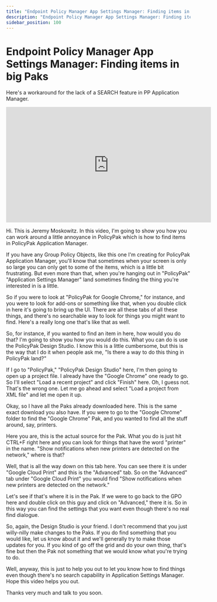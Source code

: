 ```yaml
---
title: "Endpoint Policy Manager App Settings Manager: Finding items in big Paks"
description: "Endpoint Policy Manager App Settings Manager: Finding items in big Paks"
sidebar_position: 100
---
```

# Endpoint Policy Manager App Settings Manager: Finding items in big Paks

Here's a workaround for the lack of a SEARCH feature in PP Application Manager.

<iframe width="560" height="315" src="https://www.youtube.com/embed/T5rI_kg6qPU" title="Endpoint Policy Manager App Settings Manager: Finding items in big Paks" frameborder="0" allow="accelerometer; autoplay; clipboard-write; encrypted-media; gyroscope; picture-in-picture; web-share" referrerpolicy="strict-origin-when-cross-origin" allowfullscreen="1"></iframe>

Hi. This is Jeremy Moskowitz. In this video, I'm going to show you how you can work around a little
annoyance in PolicyPak which is how to find items in PolicyPak Application Manager.

If you have any Group Policy Objects, like this one I'm creating for PolicyPak Application Manager,
you'll know that sometimes when your screen is only so large you can only get to some of the items,
which is a little bit frustrating. But even more than that, when you're hanging out in "PolicyPak"
"Application Settings Manager" land sometimes finding the thing you're interested in is a little.

So if you were to look at "PolicyPak for Google Chrome," for instance, and you were to look for
add-ons or something like that, when you double click in here it's going to bring up the UI. There
are all these tabs of all these things, and there's no searchable way to look for things you might
want to find. Here's a really long one that's like that as well.

So, for instance, if you wanted to find an item in here, how would you do that? I'm going to show
you how you would do this. What you can do is use the PolicyPak Design Studio. I know this is a
little cumbersome, but this is the way that I do it when people ask me, "Is there a way to do this
thing in PolicyPak land?"

If I go to "PolicyPak," "PolicyPak Design Studio" here, I'm then going to open up a project file. I
already have the "Google Chrome" one ready to go. So I'll select "Load a recent project" and click
"Finish" here. Oh, I guess not. That's the wrong one. Let me go ahead and select "Load a project
from XML file" and let me open it up.

Okay, so I have all the Paks already downloaded here. This is the same exact download you also have.
If you were to go to the "Google Chrome" folder to find the "Google Chrome" Pak, and you wanted to
find all the stuff around, say, printers.

Here you are, this is the actual source for the Pak. What you do is just hit CTRL+F right here and
you can look for things that have the word "printer" in the name. "Show notifications when new
printers are detected on the network," where is that?

Well, that is all the way down on this tab here. You can see there it is under "Google Cloud Print"
and this is the "Advanced" tab. So on the "Advanced" tab under "Google Cloud Print" you would find
"Show notifications when new printers are detected on the network."

Let's see if that's where it is in the Pak. If we were to go back to the GPO here and double click
on this guy and click on "Advanced," there it is. So in this way you can find the settings that you
want even though there's no real find dialogue.

So, again, the Design Studio is your friend. I don't recommend that you just willy-nilly make
changes to the Paks. If you do find something that you would like, let us know about it and we'll
generally try to make those updates for you. If you kind of go off the grid and do your own thing,
that's fine but then the Pak not something that we would know what you're trying to do.

Well, anyway, this is just to help you out to let you know how to find things even though there's no
search capability in Application Settings Manager. Hope this video helps you out.

Thanks very much and talk to you soon.
